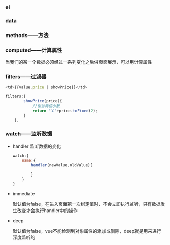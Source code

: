 ### el

### data

### methods——方法

### computed——计算属性

当我们的某一个数据必须经过一系列变化之后供页面展示，可以用计算属性

### filters——过滤器

```js
<td>{{value.price | showPrice}}</td>

filters:{
		showPrice(price){
			//保留两位小数
			return "￥"+price.toFixed(2);
		}
	},
```



### watch——监听数据

* handler 监听数据的变化

  ```js
  watch:{
      name:{
          handler(newValue,oldValue){
              
          }
      }
  }
  ```

  

* immediate

  默认值为false，在进入页面第一次绑定值时，不会立即执行监听，只有数据发生改变才会执行handler中的操作

* deep

  默认值为false，vue不能检测到对象属性的添加或删除，deep就是用来进行深度监听的





